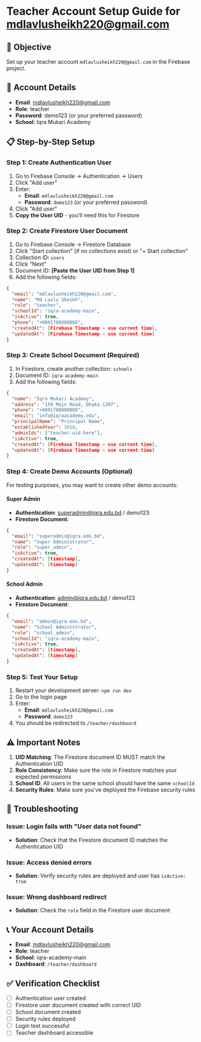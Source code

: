 # Teacher Account Setup Guide for mdlavlusheikh220@gmail.com

## 🎯 Objective
Set up your teacher account `mdlavlusheikh220@gmail.com` in the Firebase project.

## 👤 Account Details
- **Email**: mdlavlusheikh220@gmail.com  
- **Role**: teacher
- **Password**: demo123 (or your preferred password)
- **School**: Iqra Mukari Academy

## 📋 Step-by-Step Setup

### Step 1: Create Authentication User
1. Go to Firebase Console → Authentication → Users
2. Click "Add user"
3. Enter:
   - **Email**: `mdlavlusheikh220@gmail.com`
   - **Password**: `demo123` (or your preferred password)
4. Click "Add user"
5. **Copy the User UID** - you'll need this for Firestore

### Step 2: Create Firestore User Document
1. Go to Firebase Console → Firestore Database
2. Click "Start collection" (if no collections exist) or "+ Start collection"
3. Collection ID: `users`
4. Click "Next"
5. Document ID: **[Paste the User UID from Step 1]**
6. Add the following fields:

```json
{
  "email": "mdlavlusheikh220@gmail.com",
  "name": "Md Lavlu Sheikh",
  "role": "teacher",
  "schoolId": "iqra-academy-main",
  "isActive": true,
  "phone": "+8801788888888",
  "createdAt": [Firebase Timestamp - use current time],
  "updatedAt": [Firebase Timestamp - use current time]
}
```

### Step 3: Create School Document (Required)
1. In Firestore, create another collection: `schools`
2. Document ID: `iqra-academy-main`
3. Add the following fields:

```json
{
  "name": "Iqra Mukari Academy",
  "address": "159 Main Road, Dhaka-1207",
  "phone": "+8801788888888",
  "email": "info@iqraacademy.edu",
  "principalName": "Principal Name",
  "establishedYear": 2018,
  "adminIds": ["teacher-uid-here"],
  "isActive": true,
  "createdAt": [Firebase Timestamp - use current time],
  "updatedAt": [Firebase Timestamp - use current time]
}
```

### Step 4: Create Demo Accounts (Optional)
For testing purposes, you may want to create other demo accounts:

#### Super Admin
- **Authentication**: superadmin@iqra.edu.bd / demo123
- **Firestore Document**:
```json
{
  "email": "superadmin@iqra.edu.bd",
  "name": "Super Administrator",
  "role": "super_admin",
  "isActive": true,
  "createdAt": [timestamp],
  "updatedAt": [timestamp]
}
```

#### School Admin
- **Authentication**: admin@iqra.edu.bd / demo123
- **Firestore Document**:
```json
{
  "email": "admin@iqra.edu.bd",
  "name": "School Administrator",
  "role": "school_admin",
  "schoolId": "iqra-academy-main",
  "isActive": true,
  "createdAt": [timestamp],
  "updatedAt": [timestamp]
}
```

### Step 5: Test Your Setup
1. Restart your development server: `npm run dev`
2. Go to the login page
3. Enter:
   - **Email**: `mdlavlusheikh220@gmail.com`
   - **Password**: `demo123`
4. You should be redirected to `/teacher/dashboard`

## ⚠️ Important Notes

1. **UID Matching**: The Firestore document ID MUST match the Authentication UID
2. **Role Consistency**: Make sure the role in Firestore matches your expected permissions
3. **School ID**: All users in the same school should have the same `schoolId`
4. **Security Rules**: Make sure you've deployed the Firebase security rules

## 🔧 Troubleshooting

### Issue: Login fails with "User data not found"
- **Solution**: Check that the Firestore document ID matches the Authentication UID

### Issue: Access denied errors
- **Solution**: Verify security rules are deployed and user has `isActive: true`

### Issue: Wrong dashboard redirect
- **Solution**: Check the `role` field in the Firestore user document

## 📞 Your Account Details
- **Email**: mdlavlusheikh220@gmail.com
- **Role**: teacher
- **School**: iqra-academy-main
- **Dashboard**: `/teacher/dashboard`

## ✅ Verification Checklist
- [ ] Authentication user created
- [ ] Firestore user document created with correct UID
- [ ] School document created
- [ ] Security rules deployed
- [ ] Login test successful
- [ ] Teacher dashboard accessible